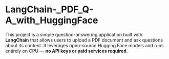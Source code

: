 # LangChain-_PDF_Q-A_with_HuggingFace
 This project is a simple question-answering application built with **LangChain** that allows users to upload a PDF document and ask questions about its content. It leverages open-source Hugging Face models and runs entirely on CPU — **no API keys or paid services required**.
